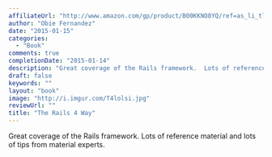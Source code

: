 ```yaml
---
affiliateUrl: "http://www.amazon.com/gp/product/B00KKNO8YQ/ref=as_li_tl?ie=UTF8&camp=1789&creative=390957&creativeASIN=B00KKNO8YQ&linkCode=as2&tag=jaktre-20&linkId=LGKCP4MGMCHB6S7F"
author: "Obie Fernandez"
date: "2015-01-15"
categories:
  - "Book"
comments: true
completionDate: "2015-01-14"
description: "Great coverage of the Rails framework.  Lots of reference material and lots of tips from material experts."
draft: false
keywords: ""
layout: "book"
image: "http://i.imgur.com/T4lolsi.jpg"
reviewUrl: ""
title: "The Rails 4 Way"
---
```


Great coverage of the Rails framework.  Lots of reference material and lots of tips from material experts.
